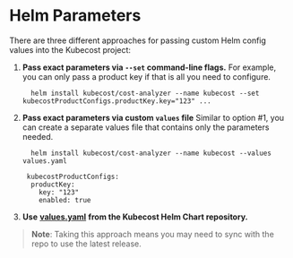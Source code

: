 # Helm Parameters

There are three different approaches for passing custom Helm config values into the Kubecost project:

1.  **Pass exact parameters via `--set` command-line flags.** For example, you can only pass a product key if that is all you need to configure.

    ```
      helm install kubecost/cost-analyzer --name kubecost --set kubecostProductConfigs.productKey.key="123" ...
    ```
2.  **Pass exact parameters via custom `values` file** Similar to option #1, you can create a separate values file that contains only the parameters needed.

    ```
      helm install kubecost/cost-analyzer --name kubecost --values values.yaml
    ```

    ```
     kubecostProductConfigs:
      productKey: 
        key: "123"
        enabled: true
    ```
3. **Use** [**values.yaml**](https://github.com/kubecost/cost-analyzer-helm-chart/blob/master/cost-analyzer/values.yaml) **from the Kubecost Helm Chart repository.**

> **Note**: Taking this approach means you may need to sync with the repo to use the latest release.



